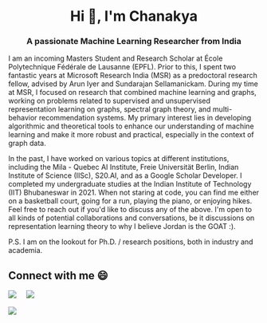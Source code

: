 <h1 align="center">Hi 👋, I'm Chanakya</h1>
<h3 align="center">A passionate Machine Learning Researcher from India</h3>

I am an incoming Masters Student and Research Scholar at École Polytechnique Fédérale de Lausanne (EPFL). Prior to this, I spent two fantastic years at Microsoft Research India (MSR) as a predoctoral research fellow, advised by Arun Iyer and Sundarajan Sellamanickam. During my time at MSR, I focused on research that combined machine learning and graphs, working on problems related to supervised and unsupervised representation learning on graphs, spectral graph theory, and multi-behavior recommendation systems. My primary interest lies in developing algorithmic and theoretical tools to enhance our understanding of machine learning and make it more robust and practical, especially in the context of graph data.

In the past, I have worked on various topics at different institutions, including the Mila - Quebec AI Institute, Freie Universität Berlin, Indian Institute of Science (IISc), S20.AI, and as a Google Scholar Developer. I completed my undergraduate studies at the Indian Institute of Technology (IIT) Bhubaneswar in 2021.
When not staring at code, you can find me either on a basketball court, going for a run, playing the piano, or enjoying hikes. Feel free to reach out if you'd like to discuss any of the above. I'm open to all kinds of potential collaborations and conversations, be it discussions on representation learning theory to why I believe Jordan is the GOAT :).

P.S. I am on the lookout for Ph.D. / research positions, both in industry and academia.

## Connect with me :smile:

<a href="https://www.linkedin.com/in/chanakyaekbote/"><img src="https://img.shields.io/badge/linkedin-%230077B5.svg?&style=for-the-badge&logo=linkedin&logoColor=white" /></a>&nbsp;&nbsp;&nbsp;&nbsp;
<a href="mailto:ca10@iitbbs.ac.in"><img src="https://img.shields.io/badge/gmail-%23D14836.svg?&style=for-the-badge&logo=gmail&logoColor=white" /></a>&nbsp;&nbsp;&nbsp;&nbsp;

<a href="https://github.com/anuraghazra/github-readme-stats">
  <img align="left" src="https://github-readme-stats.vercel.app/api?username=cekbote&show_icons=true&hide_border=true" />
</a>

<!--
<img align="right" height="185" width="296" alt="GIF" src="https://raw.githubusercontent.com/abhisheknaiidu/abhisheknaiidu/master/code.gif" />
-->

<!--
<a href="https://github.com/anuraghazra/convoychat">
  <img align="left" src="https://github-readme-stats.vercel.app/api/top-langs/?username=cekbote" />
</a>
-->

<!--
**cekbote/cekbote** is a ✨ _special_ ✨ repository because its `README.md` (this file) appears on your GitHub profile.

Here are some ideas to get you started:

- 🔭 I’m currently working on ...
- 🌱 I’m currently learning ...
- 👯 I’m looking to collaborate on ...
- 🤔 I’m looking for help with ...
- 💬 Ask me about ...
- 📫 How to reach me: ...
- 😄 Pronouns: ...
- ⚡ Fun fact:
-->

